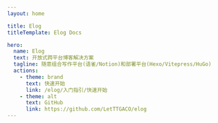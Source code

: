 ```yaml
---
layout: home

title: Elog
titleTemplate: Elog Docs

hero:
  name: Elog
  text: 开放式跨平台博客解决方案
  tagline: 随意组合写作平台(语雀/Notion)和部署平台(Hexo/Vitepress/HuGo)
  actions:
    - theme: brand
      text: 快速开始
      link: /elog/入门指引/快速开始
    - theme: alt
      text: GitHub
      link: https://github.com/LetTTGACO/elog
---
```

